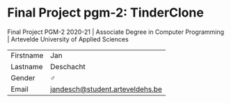 # Final Project pgm-2: TinderClone
Final Project PGM-2 2020-21 | Associate Degree in Computer Programming | Artevelde University of Applied Sciences

|           |                                  |
| --------- | -------------------------------- |
| Firstname | Jan                              |
| Lastname  | Deschacht                        |
| Gender    | :male_sign:                      |
| Email     | jandesch@student.arteveldehs.be |